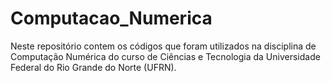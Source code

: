 # Computacao_Numerica
Neste repositório contem os códigos que foram utilizados na disciplina de Computação Numérica do curso de Ciências e Tecnologia da Universidade Federal do Rio Grande do Norte (UFRN).
